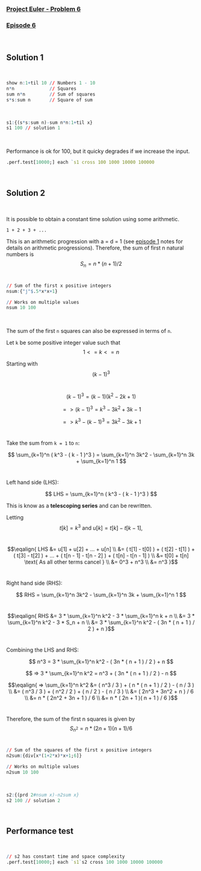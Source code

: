 ### [Project Euler - Problem 6](https://projecteuler.net/problem=6)
### [Episode 6](https://community.kx.com/t5/kdb-and-q/Q-For-Problems-Episode-6/td-p/13351)
<br>

## Solution 1
<br>

```q
show n:1+til 10 // Numbers 1 - 10
n*n             // Squares
sum n*n         // Sum of squares
s*s:sum n       // Square of sum
```
<br>

```q    
s1:{(s*s:sum n)-sum n*n:1+til x} 
s1 100 // solution 1
```
<br>

Performance is ok for 100, but it quicky degrades if we increase the input.
```q
.perf.test[10000;] each `s1 cross 100 1000 10000 100000
```
<br>

## Solution 2
<br>

It is possible to obtain a constant time solution using some arithmetic.

    1 + 2 + 3 + ...

This is an arithmetic progression with a = d = 1 (see [episode 1](ep1.md) notes for details on arithmetic progressions). Therefore, the sum of first n natural numbers is
$$    
    S_n = n * ( n + 1 ) / 2
$$
<br>

```q
// Sum of the first x positive integers
nsum:{"j"$.5*x*x+1}

// Works on multiple values
nsum 10 100 
```
<br>

The sum of the first `n` squares can also be expressed in terms of `n`.

Let `k` be some positive integer value such that 
$$
    1 <= k <= n
$$

Starting with 
$$(k - 1)^3$$
<br>

$$
    ( k - 1 )^3 = ( k - 1 )( k^2 - 2k + 1 )
$$

$$
    => ( k - 1 )^3 = k^3 - 3k^2 + 3k - 1
$$

$$
    => k^3 - ( k - 1 )^3 = 3k^2 - 3k + 1
$$
<br>

Take the sum from `k = 1` to `n`:

$$
    \sum_{k=1}^n ( k^3 - ( k - 1 )^3 ) = \sum_{k=1}^n 3k^2 - \sum_{k=1}^n 3k + \sum_{k=1}^n 1
$$
<br>

Left hand side (LHS): 

$$
    LHS = \sum_{k=1}^n ( k^3 - ( k - 1 )^3 ) 
$$

This is know as a **telescoping series** and can be rewritten.
 
Letting 
$$
    t[k] = k^3 \text{ and } u[k] = t[k] - t[k - 1],
$$
<br>

$$\eqalign{
    LHS &= u[1] + u[2] + ... + u[n] \\
        &= ( t[1] - t[0] ) + ( t[2] - t[1] ) + ( t[3] - t[2] ) + ... + ( t[n - 1] - t[n - 2] ) + ( t[n] - t[n - 1] ) \\
        &= t[0] + t[n] \text{ As all other terms cancel } \\
        &= 0^3 + n^3 \\
        &= n^3
}$$
<br>
                
Right hand side (RHS): 

$$
    RHS = \sum_{k=1}^n 3k^2 - \sum_{k=1}^n 3k + \sum_{k=1}^n 1
$$
<br>

$$\eqalign{
    RHS &= 3 * \sum_{k=1}^n k^2 - 3 * \sum_{k=1}^n k + n \\
        &= 3 * \sum_{k=1}^n k^2 - 3 * S_n + n \\
        &= 3 * \sum_{k=1}^n k^2 - ( 3n * ( n + 1 ) / 2 ) + n 
}$$
<br>

Combining the LHS and RHS:

$$
    n^3 = 3 * \sum_{k=1}^n k^2 - ( 3n * ( n + 1 ) / 2 ) + n
$$

$$
    => 3 * \sum_{k=1}^n k^2 = n^3 + ( 3n * ( n + 1 ) / 2 ) - n
$$

$$\eqalign{
    => \sum_{k=1}^n k^2 &= ( n^3 / 3 ) + ( n * ( n + 1 ) / 2 ) - ( n / 3 ) \\
                        &= ( n^3 / 3 ) + ( n^2 / 2 ) + ( n / 2 ) - ( n / 3 ) \\
                        &= ( 2n^3 + 3n^2 + n ) / 6 \\
                        &= n * ( 2n^2 + 3n + 1 ) / 6 \\
                        &= n * ( 2n + 1 )( n + 1 ) / 6
}$$
<br>

Therefore, the sum of the first n squares is given by
$$
    S_{n^2} = n * ( 2n + 1 )( n + 1 ) / 6
$$
<br>

```q
// Sum of the squares of the first x positive integers
n2sum:{div[x*(1+2*x)*x+1;6]} 

// Works on multiple values
n2sum 10 100 
```
<br>

```q
s2:{(prd 2#nsum x)-n2sum x} 
s2 100 // solution 2
```
<br>

## Performance test
<br>

```q
// s2 has constant time and space complexity
.perf.test[10000;] each `s1`s2 cross 100 1000 10000 100000
```
